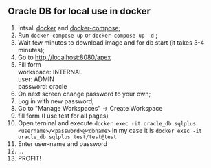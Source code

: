 ## Oracle DB for local use in docker

1. Intsall <a href="https://docs.docker.com/engine/installation/">docker</a> and <a href="https://docs.docker.com/compose/install/">docker-compose</a>;
2. Run `docker-compose up` or `docker-compose up -d` ;
3. Wait few minutes to download image and for db start (it takes 3-4 minutes);
4. Go to <a href="http://localhost:8080/apex">http://localhost:8080/apex</a>
5. Fill form  
workspace: INTERNAL  
user: ADMIN  
password: oracle  
6. On next screen change password to your own;
7. Log in with new password;
8. Go to "Manage Workspaces" -> Create Workspace
9. fill form (I use test for all pages)
10. Open terninal and execute `docker exec -it oracle_db sqlplus <username>/<password>@<dbname>` in my case it is `docker exec -it oracle_db sqlplus test/test@test`
11. Enter user-name and password
12. ...  
13. PROFIT! 